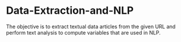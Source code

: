 # Data-Extraction-and-NLP
The objective is to extract textual data articles from the given URL and perform text analysis to compute variables that are used in NLP.
